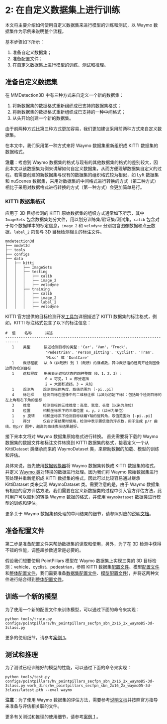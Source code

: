 # 2: 在自定义数据集上进行训练

本文将主要介绍如何使用自定义数据集来进行模型的训练和测试，以 Waymo 数据集作为示例来说明整个流程。

基本步骤如下所示：

1. 准备自定义数据集；
2. 准备配置文件；
3. 在自定义数据集上进行模型的训练、测试和推理。

## 准备自定义数据集

在 MMDetection3D 中有三种方式来自定义一个新的数据集：

1. 将新数据集的数据格式重新组织成已支持的数据集格式；
2. 将新数据集的数据格式重新组织成已支持的一种中间格式；
3. 从头开始创建一个新的数据集。

由于前两种方式比第三种方式更加容易，我们更加建议采用前两种方式来自定义数据集。

在本文中，我们采用第一种方式来将 Waymo 数据集重新组织成 KITTI 数据集的数据格式。

**注意**：考虑到 Waymo 数据集的格式与现有的其他数据集的格式的差别较大，因此本文以该数据集为例来讲解如何自定义数据集，从而方便理解数据集自定义的过程。若需要创建的新数据集与现有的数据集的组织格式较为相似，如 Lyft 数据集和 nuScenes 数据集，采用对数据集的中间格式进行转换的方式（第二种方式）相比于采用对数据格式进行转换的方式（第一种方式）会更加简单易行。

### KITTI 数据集格式

应用于 3D 目标检测的 KITTI 原始数据集的组织方式通常如下所示，其中 `ImageSets` 包含数据集划分文件，用以划分训练集/验证集/测试集，`calib` 包含对于每个数据样本的标定信息，`image_2` 和 `velodyne` 分别包含图像数据和点云数据，`label_2` 包含与 3D 目标检测相关的标注文件。

```
mmdetection3d
├── mmdet3d
├── tools
├── configs
├── data
│   ├── kitti
│   │   ├── ImageSets
│   │   ├── testing
│   │   │   ├── calib
│   │   │   ├── image_2
│   │   │   ├── velodyne
│   │   ├── training
│   │   │   ├── calib
│   │   │   ├── image_2
│   │   │   ├── label_2
│   │   │   ├── velodyne
```

KITTI 官方提供的目标检测开发[工具包](https://s3.eu-central-1.amazonaws.com/avg-kitti/devkit_object.zip)详细描述了 KITTI 数据集的标注格式，例如，KITTI 标注格式包含了以下的标注信息：

```
#  值    名称      描述
----------------------------------------------------------------------------
   1    类型      描述检测目标的类型：'Car'，'Van'，'Truck'，
                  'Pedestrian'，'Person_sitting'，'Cyclist'，'Tram'，
                  'Misc' 或 'DontCare'
   1    截断程度　 从 0（非截断）到 1（截断）的浮点数，其中截断指的是离开检测图像边界的检测目标
   1    遮挡程度　 用来表示遮挡状态的四种整数（0，1，2，3）:
                  0 = 可见，1 = 部分遮挡
                  2 = 大面积遮挡，3 = 未知
   1    观测角    观测目标的角度，取值范围为 [-pi..pi]
   4    标注框    检测目标在图像中的二维标注框（以0为初始下标）：包括每个检测目标的左上角和右下角的坐标
   3    维度　    检测目标的三维维度：高度、宽度、长度（以米为单位）
   3    位置　    相机坐标系下的三维位置 x，y，z（以米为单位）
   1    y 旋转　  相机坐标系下检测目标绕着Y轴的旋转角，取值范围为 [-pi..pi]
   1    得分　    仅在计算结果时使用，检测中表示置信度的浮点数，用于生成 p/r 曲线，在p/r 图中，越高的曲线表示结果越好。
```

接下来本文将对 Waymo 数据集原始格式进行转换。
首先需要将下载的 Waymo 数据集的数据文件和标注文件转换到 KITTI 数据集的格式，接着定义一个从 KittiDataset 类继承而来的 WaymoDataset 类，来帮助数据的加载、模型的训练和评估。

具体来说，首先使用[数据转换器](https://github.com/open-mmlab/mmdetection3d/blob/master/tools/data_converter/waymo_converter.py)将 Waymo 数据集转换成 KITTI 数据集的格式，并定义 [Waymo 类](https://github.com/open-mmlab/mmdetection3d/blob/master/mmdet3d/datasets/waymo_dataset.py)对转换的数据进行处理。因为我们将 Waymo 原始数据集进行预处理并重新组织成 KITTI 数据集的格式，因此可以比较容易通过继承 KittiDataset 类来实现 WaymoDataset 类。需要注意的是，由于 Waymo 数据集有相应的官方评估方法，我们需要在定义新数据类的过程中引入官方评估方法，此时用户可以顺利的转换 Waymo 数据的格式，并使用 `WaymoDataset` 数据类进行模型的训练和评估。

更多关于 Waymo 数据集预处理的中间结果的细节，请参照对应的[说明文档](https://mmdetection3d.readthedocs.io/zh_CN/latest/datasets/waymo_det.html)。


## 准备配置文件

第二步是准备配置文件来帮助数据集的读取和使用，另外，为了在 3D 检测中获得不错的性能，调整超参数通常是必要的。

假设我们想要使用 PointPillars 模型在 Waymo 数据集上实现三类的 3D 目标检测：vehicle、cyclist、pedestrian，参照 KITTI 数据集[配置文件](https://github.com/open-mmlab/mmdetection3d/blob/master/configs/_base_/datasets/kitti-3d-3class.py)、模型[配置文件](https://github.com/open-mmlab/mmdetection3d/blob/master/configs/_base_/models/hv_pointpillars_secfpn_kitti.py)和[整体配置文件](https://github.com/open-mmlab/mmdetection3d/blob/master/configs/pointpillars/hv_pointpillars_secfpn_6x8_160e_kitti-3d-3class.py)，我们需要准备[数据集配置文件](https://github.com/open-mmlab/mmdetection3d/blob/master/configs/_base_/datasets/waymoD5-3d-3class.py)、[模型配置文件](https://github.com/open-mmlab/mmdetection3d/blob/master/configs/_base_/models/hv_pointpillars_secfpn_waymo.py))，并将这两种文件进行结合得到[整体配置文件](https://github.com/open-mmlab/mmdetection3d/blob/master/configs/pointpillars/hv_pointpillars_secfpn_sbn_2x16_2x_waymoD5-3d-3class.py)。

## 训练一个新的模型

为了使用一个新的配置文件来训练模型，可以通过下面的命令来实现：

```shell
python tools/train.py configs/pointpillars/hv_pointpillars_secfpn_sbn_2x16_2x_waymoD5-3d-3class.py
```

更多的使用细节，请参考[案例 1](https://mmdetection3d.readthedocs.io/zh_CN/latest/1_exist_data_model.html)。

## 测试和推理

为了测试已经训练好的模型的性能，可以通过下面的命令来实现：

```shell
python tools/test.py configs/pointpillars/hv_pointpillars_secfpn_sbn_2x16_2x_waymoD5-3d-3class.py work_dirs/hv_pointpillars_secfpn_sbn_2x16_2x_waymoD5-3d-3class/latest.pth --eval waymo
```

**注意**：为了使用 Waymo 数据集的评估方法，需要参考[说明文档](https://mmdetection3d.readthedocs.io/zh_CN/latest/datasets/waymo_det.html)并按照官方指导来准备与评估相关联的文件。

更多有关测试和推理的使用细节，请参考[案例 1](https://mmdetection3d.readthedocs.io/zh_CN/latest/1_exist_data_model.html) 。
